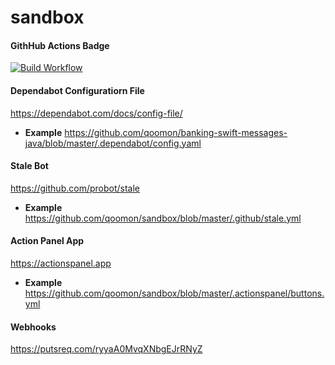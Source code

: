 # sandbox

#### GithHub Actions Badge
[![Build Workflow](https://github.com/qoomon/sandbox/workflows/Build/badge.svg)](https://github.com/qoomon/sandbox/actions)

#### Dependabot Configuratiorn File
https://dependabot.com/docs/config-file/
* **Example** https://github.com/qoomon/banking-swift-messages-java/blob/master/.dependabot/config.yaml

#### Stale Bot
https://github.com/probot/stale
* **Example** https://github.com/qoomon/sandbox/blob/master/.github/stale.yml

#### Action Panel App
https://actionspanel.app
* **Example** https://github.com/qoomon/sandbox/blob/master/.actionspanel/buttons.yml

#### Webhooks
https://putsreq.com/ryyaA0MvqXNbgEJrRNyZ
